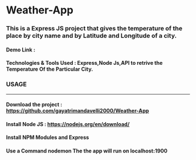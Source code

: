 # Weather-App

### This is a Express JS project that gives the temperature of the place by city name and by Latitude and Longitude of a city.

#### Demo Link :

#### Technologies & Tools Used : Express,Node Js,API to retrive the Temperature Of the Particular City.


### USAGE
---------------------------------------------------------------------------
#### Download the project : https://github.com/gayatrimandavelli2000/Weather-App
#### Install Node JS : https://nodejs.org/en/download/
#### Install NPM Modules and Express
#### Use a Command nodemon The the app will run on localhost:1900
